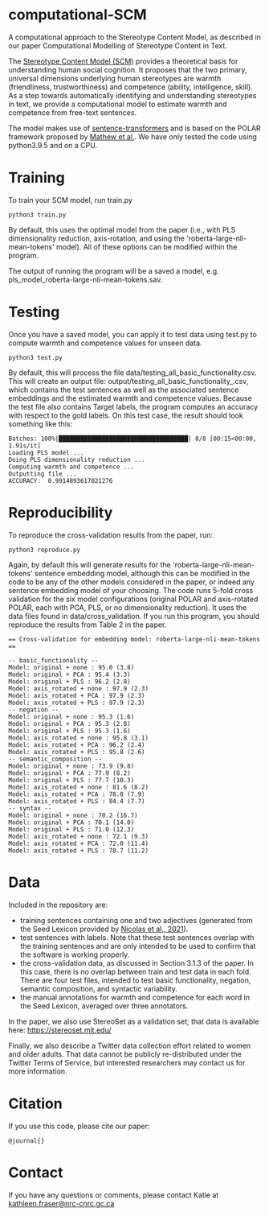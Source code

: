 # computational-SCM
A computational approach to the Stereotype Content Model, as described in our paper Computational Modelling of Stereotype Content in Text.
 
The [Stereotype Content Model (SCM)](https://www.sciencedirect.com/science/article/pii/S1364661306003299) provides a theoretical basis for understanding human social cognition. It proposes that the two primary, universal dimensions underlying human stereotypes are warmth (friendliness, trustworthiness) and competence (ability, intelligence, skill). As a step towards automatically identifying and understanding stereotypes in text, we provide a computational model to estimate warmth and competence from free-text sentences.

The model makes use of [sentence-transformers](https://www.sbert.net/) and is based on the POLAR framework proposed by [Mathew et al.](https://arxiv.org/pdf/2001.09876.pdf). We have only tested the code using python3.9.5 and on a CPU. 


# Training
To train your SCM model, run train.py

```
python3 train.py
```

By default, this uses the optimal model from the paper (i.e., with PLS dimensionality reduction, axis-rotation, and using the 'roberta-large-nli-mean-tokens' model). All of these options can be modified within the program.

The output of running the program will be a saved a model, e.g. pls_model_roberta-large-nli-mean-tokens.sav.

# Testing

Once you have a saved model, you can apply it to test data using test.py to compute warmth and competence values for unseen data.

```
python3 test.py
```

By default, this will process the file data/testing_all_basic_functionality.csv. This will create an output file: output/testing_all_basic_functionality_<embedding-model>.csv, which contains the test sentences as well as the associated sentence embeddings and the estimated warmth and competence values. Because the test file also contains Target labels, the program computes an accuracy with respect to the gold labels. On this test case, the result should look something like this:
  
```
Batches: 100%|████████████████████████████████████| 8/8 [00:15<00:00,  1.91s/it]
Loading PLS model ...
Doing PLS dimensionality reduction ...
Computing warmth and competence ...
Outputting file ... 
ACCURACY:  0.9914893617021276
```
                                                                                                                                          
# Reproducibility

 To reproduce the cross-validation results from the paper, run:
                                                                      
```
python3 reproduce.py
```

Again, by default this will generate results for the 'roberta-large-nli-mean-tokens' sentence embedding model, although this can be modified in the code to be any of the other models considered in the paper, or indeed any sentence embedding model of your choosing. The code runs 5-fold cross validation for the six model configurations (original POLAR and axis-rotated POLAR, each with PCA, PLS, or no dimensionality reduction). It uses the data files found in data/cross_validation. If you run this program, you should reproduce the results from Table 2 in the paper. 
                                                                      
```
== Cross-validation for embedding model: roberta-large-nli-mean-tokens ==

-- basic_functionality --
Model: original + none : 95.0 (3.8)
Model: original + PCA : 95.4 (3.3)
Model: original + PLS : 96.2 (2.8)
Model: axis_rotated + none : 97.9 (2.3)
Model: axis_rotated + PCA : 97.9 (2.3)
Model: axis_rotated + PLS : 97.9 (2.3)
-- negation --
Model: original + none : 95.3 (1.6)
Model: original + PCA : 95.3 (2.8)
Model: original + PLS : 95.3 (1.6)
Model: axis_rotated + none : 95.8 (3.1)
Model: axis_rotated + PCA : 96.2 (2.4)
Model: axis_rotated + PLS : 95.8 (2.6)
-- semantic_composition --
Model: original + none : 73.9 (9.8)
Model: original + PCA : 77.9 (8.2)
Model: original + PLS : 77.7 (10.3)
Model: axis_rotated + none : 81.6 (8.2)
Model: axis_rotated + PCA : 78.8 (7.9)
Model: axis_rotated + PLS : 84.4 (7.7)
-- syntax --
Model: original + none : 70.2 (16.7)
Model: original + PCA : 70.1 (14.0)
Model: original + PLS : 71.0 (12.3)
Model: axis_rotated + none : 72.1 (9.3)
Model: axis_rotated + PCA : 72.0 (11.4)
Model: axis_rotated + PLS : 78.7 (11.2)
```
                                                                      
# Data

Included in the repository are:

- training sentences containing one and two adjectives (generated from the Seed Lexicon provided by [Nicolas et al., 2021](https://onlinelibrary.wiley.com/doi/full/10.1002/ejsp.2724)). 
- test sentences with labels. Note that these test sentences overlap with the training sentences and are only intended to be used to confirm that the software is working properly.
- the cross-validation data, as discussed in Section 3.1.3 of the paper. In this case, there is no overlap between train and test data in each fold. There are four test files, intended to test basic functionality, negation, semantic composition, and syntactic variability.
- the manual annotations for warmth and competence for each word in the Seed Lexicon, averaged over three annotators. 

In the paper, we also use StereoSet as a validation set; that data is available here: https://stereoset.mit.edu/

Finally, we also describe a Twitter data collection effort related to women and older adults. That data cannot be publicly re-distributed under the Twitter Terms of Service, but interested researchers may contact us for more information. 
                                                                  

# Citation

If you use this code, please cite our paper:

```
@journal{}
```

# Contact

If you have any questions or comments, please contact Katie at kathleen.fraser@nrc-cnrc.gc.ca                                                                      

                                                                      
